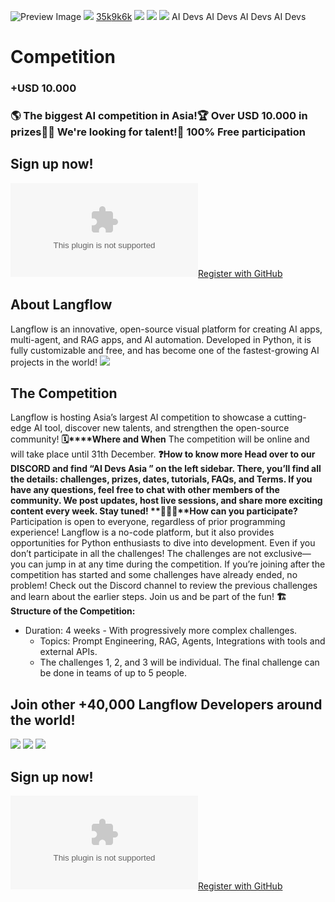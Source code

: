 ![Preview Image](https://framerusercontent.com/images/HBA5vNT8jvHlhjxkuAYiRS2WLWE.jpg)
[![](https://framerusercontent.com/images/aPtLvraX9agw6nlGOAOwxlRHtKI.svg)](https://www.langflow.org/<./old-home>)
[35k](https://www.langflow.org/<https:/bit.ly/langflow>)[9k](https://www.langflow.org/<https:/bit.ly/langflow-discord>)[6k](https://www.langflow.org/<https:/twitter.com/langflow_ai>)
[![](https://framerusercontent.com/images/aPtLvraX9agw6nlGOAOwxlRHtKI.svg)](https://www.langflow.org/<./old-home>)
[![](https://framerusercontent.com/images/aPtLvraX9agw6nlGOAOwxlRHtKI.svg)](https://www.langflow.org/<./old-home>)
![](https://framerusercontent.com/images/XsXHkHpEp361famMUwzS6j9QHo.png)
AI Devs 
AI Devs 
AI Devs 
AI Devs 
# Competition
### **+USD 10.000**
### 🌎 The biggest AI competition in Asia!🏆 Over USD 10.000 in prizes👨‍💻 We're looking for talent!💸 100% Free participation
## Sign up now!
[![Logo](https://logo.clearbit.com/GitHub.com?size=500)Register with GitHub](https://www.langflow.org/<https:/github.com/login/oauth/authorize?client_id=Ov23liUkrDo4QoHNgF6Y&scope=user:email&state=https://www.langflow.org/aidevs-asia/step2>)
## About Langflow
Langflow is an innovative, open-source visual platform for creating AI apps, multi-agent, and RAG apps, and AI automation. Developed in Python, it is fully customizable and free, and has become one of the fastest-growing AI projects in the world!
![](https://framerusercontent.com/images/7W9HZcs8jxmteW0ABHNBXqRLwsQ.svg?scale-down-to=1024)
## The Competition
Langflow is hosting Asia’s largest AI competition to showcase a cutting-edge AI tool, discover new talents, and strengthen the open-source community!
**🗓️****Where and When**
The competition will be online and will take place until 31th December.
**❓****How to know more**
Head over to our DISCORD and find “**AI Devs Asia** ” on the left sidebar. There, you’ll find all the details: challenges, prizes, dates, tutorials, FAQs, and Terms. If you have any questions, feel free to chat with other members of the community. We post updates, host live sessions, and share more exciting content every week. Stay tuned!
**🦸🏼‍♂️****How can you participate?**
Participation is open to everyone, regardless of prior programming experience! Langflow is a no-code platform, but it also provides opportunities for Python enthusiasts to dive into development. Even if you don’t participate in all the challenges! The challenges are not exclusive—you can jump in at any time during the competition. If you’re joining after the competition has started and some challenges have already ended, no problem! Check out the Discord channel to review the previous challenges and learn about the earlier steps.
Join us and be part of the fun!
**🏗️ Structure of the Competition:**
  * Duration: 4 weeks - With progressively more complex challenges.
    * Topics: Prompt Engineering, RAG, Agents, Integrations with tools and external APIs.
    * The challenges 1, 2, and 3 will be individual. The final challenge can be done in teams of up to 5 people.


## Join other +40,000 Langflow Developers around the world!
![](https://framerusercontent.com/images/rP8cFrmc6wmM2qJd6xRuGqRy4JU.png?scale-down-to=1024)
![](https://framerusercontent.com/images/rP8cFrmc6wmM2qJd6xRuGqRy4JU.png?scale-down-to=1024)
![](https://framerusercontent.com/images/u3duw1kkoLHsUOeNGoB1M9bxgk.png)
## Sign up now!
[![Logo](https://logo.clearbit.com/GitHub.com?size=500)Register with GitHub](https://www.langflow.org/<https:/github.com/login/oauth/authorize?client_id=Ov23liUkrDo4QoHNgF6Y&scope=user:email&state=https://www.langflow.org/aidevs-asia/step2>)
